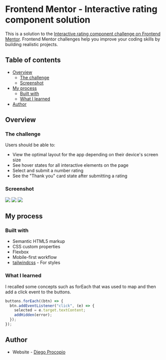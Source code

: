# Frontend Mentor - Interactive rating component solution

This is a solution to the [Interactive rating component challenge on Frontend Mentor](https://www.frontendmentor.io/challenges/interactive-rating-component-koxpeBUmI). Frontend Mentor challenges help you improve your coding skills by building realistic projects.

## Table of contents

- [Overview](#overview)
  - [The challenge](#the-challenge)
  - [Screenshot](#screenshot)
- [My process](#my-process)
  - [Built with](#built-with)
  - [What I learned](#what-i-learned)
- [Author](#author)

## Overview

### The challenge

Users should be able to:

- View the optimal layout for the app depending on their device's screen size 
- See hover states for all interactive elements on the page
- Select and submit a number rating
- See the "Thank you" card state after submitting a rating

### Screenshot

![](https://i.ibb.co/zsGdL2v/desktop.png)
![](https://i.ibb.co/zbYbw88/desktop2.png)
![](https://i.ibb.co/QcwZTsD/mobile.png)

## My process

### Built with

- Semantic HTML5 markup
- CSS custom properties
- Flexbox
- Mobile-first workflow
- [tailwindcss](https://tailwindcss.com/) - For styles

### What I learned

I recalled some concepts such as forEach that was used to map and then add a click event to the buttons.

```js
buttons.forEach((btn) => {
  btn.addEventListener("click", (e) => {
    selected = e.target.textContent;
    addHidden(error);
  });
});
```

## Author

- Website - [Diego Procopio](https://www.your-site.com) 
